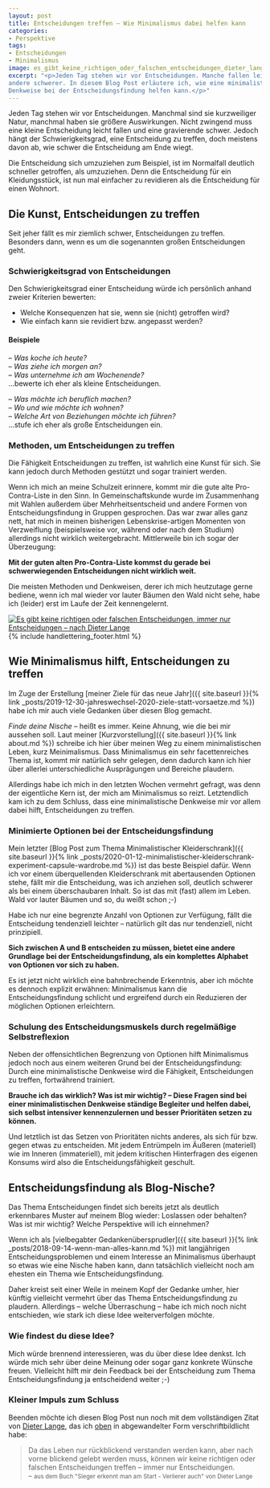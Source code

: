 ```yaml
---
layout: post
title: Entscheidungen treffen – Wie Minimalismus dabei helfen kann
categories:
- Perspektive
tags:
- Entscheidungen
- Minimalismus
image: es_gibt_keine_richtigen_oder_falschen_entscheidungen_dieter_lange.jpg
excerpt: "<p>Jeden Tag stehen wir vor Entscheidungen. Manche fallen leichter,
andere schwerer. In diesem Blog Post erläutere ich, wie eine minimalistische
Denkweise bei der Entscheidungsfindung helfen kann.</p>"
---
```


Jeden Tag stehen wir vor Entscheidungen. Manchmal sind sie kurzweiliger Natur,
manchmal haben sie größere Auswirkungen. Nicht zwingend muss eine kleine
Entscheidung leicht fallen und eine gravierende schwer. Jedoch hängt der
Schwierigkeitsgrad, eine Entscheidung zu treffen, doch meistens davon ab, wie
schwer die Entscheidung am Ende wiegt.

Die Entscheidung sich umzuziehen zum Beispiel, ist im Normalfall deutlich
schneller getroffen, als umzuziehen. Denn die Entscheidung für ein
Kleidungsstück, ist nun mal einfacher zu revidieren als die Entscheidung für
einen Wohnort.

## Die Kunst, Entscheidungen zu treffen

Seit jeher fällt es mir ziemlich schwer, Entscheidungen zu treffen. Besonders
dann, wenn es um die sogenannten großen Entscheidungen geht.

### Schwierigkeitsgrad von Entscheidungen

Den Schwierigkeitsgrad einer Entscheidung würde ich persönlich anhand zweier
Kriterien bewerten:

* Welche Konsequenzen hat sie, wenn sie (nicht) getroffen wird?
* Wie einfach kann sie revidiert bzw. angepasst werden?

#### Beispiele

– *Was koche ich heute?*<br/>
– *Was ziehe ich morgen an?*<br/>
– *Was unternehme ich am Wochenende?*<br/>
...bewerte ich eher als kleine Entscheidungen.

– *Was möchte ich beruflich machen?*<br/>
– *Wo und wie möchte ich wohnen?*<br/>
– *Welche Art von Beziehungen möchte ich führen?*<br/>
...stufe ich eher als große Entscheidungen ein.

### Methoden, um Entscheidungen zu treffen

Die Fähigkeit Entscheidungen zu treffen, ist wahrlich eine Kunst für sich. Sie
kann jedoch durch Methoden gestützt und sogar trainiert werden.

Wenn ich mich an meine Schulzeit erinnere, kommt mir die gute alte
Pro-Contra-Liste in den Sinn. In Gemeinschaftskunde wurde im Zusammenhang mit
Wahlen außerdem über Mehrheitsentscheid und andere Formen von
Entscheidungsfindung in Gruppen gesprochen. Das war zwar alles ganz nett, hat
mich in meinen bisherigen Lebenskrise-artigen Momenten von Verzweiflung
(beispielsweise vor, während oder nach dem Studium) allerdings nicht wirklich
weitergebracht. Mittlerweile bin ich sogar der Überzeugung:

**Mit der guten alten Pro-Contra-Liste kommst du gerade bei schwerwiegenden
Entscheidungen nicht wirklich weit.**

Die meisten Methoden und Denkweisen, derer ich mich heutzutage gerne bediene,
wenn ich mal wieder vor lauter Bäumen den Wald nicht sehe, habe ich (leider)
erst im Laufe der Zeit kennengelernt.

[![Es gibt keine richtigen oder falschen Entscheidungen, immer nur Entscheidungen – nach Dieter Lange]({{site.baseurl}}/assets/img/posts/es_gibt_keine_richtigen_oder_falschen_entscheidungen_dieter_lange.jpg)]({{site.baseurl}}/assets/img/posts/es_gibt_keine_richtigen_oder_falschen_entscheidungen_dieter_lange.jpg)
{% include handlettering_footer.html %}

## Wie Minimalismus hilft, Entscheidungen zu treffen

Im Zuge der Erstellung [meiner Ziele für das neue Jahr]({{ site.baseurl }}{% link _posts/2019-12-30-jahreswechsel-2020-ziele-statt-vorsaetze.md %}) habe ich mir auch viele
Gedanken über diesen Blog gemacht.

*Finde deine Nische* – heißt es immer. Keine Ahnung, wie die bei mir aussehen
soll. Laut meiner [Kurzvorstellung]({{ site.baseurl }}{% link about.md %})
schreibe ich hier über meinen Weg zu einem minimalistischen Leben, kurz
Meinimalismus. Dass Minimalismus ein sehr facettenreiches Thema ist, kommt mir
natürlich sehr gelegen, denn dadurch kann ich hier über allerlei
unterschiedliche Ausprägungen und Bereiche plaudern.

Allerdings habe ich mich in den letzten Wochen vermehrt gefragt, was denn der
eigentliche Kern ist, der mich am Minimalismus so reizt. Letztendlich kam ich zu
dem Schluss, dass eine minimalistische Denkweise mir vor allem dabei hilft,
Entscheidungen zu treffen.

### Minimierte Optionen bei der Entscheidungsfindung

Mein letzter [Blog Post zum Thema Minimalistischer Kleiderschrank]({{ site.baseurl }}{% link _posts/2020-01-12-minimalistischer-kleiderschrank-experiment-capsule-wardrobe.md %})
ist das beste Beispiel dafür. Wenn ich vor einem überquellenden Kleiderschrank
mit abertausenden Optionen stehe, fällt mir die Entscheidung, was ich anziehen
soll, deutlich schwerer als bei einem überschaubaren Inhalt. So ist das mit
(fast) allem im Leben. Wald vor lauter Bäumen und so, du weißt schon ;-)

Habe ich nur eine begrenzte Anzahl von Optionen zur Verfügung, fällt die
Entscheidung tendenziell leichter – natürlich gilt das nur tendenziell, nicht
prinzipiell.

**Sich zwischen A und B entscheiden zu müssen, bietet eine andere Grundlage bei
der Entscheidungsfindung, als ein komplettes Alphabet von Optionen vor sich zu
haben.**

Es ist jetzt nicht wirklich eine bahnbrechende Erkenntnis, aber ich möchte es
dennoch explizit erwähnen: Minimalismus kann die Entscheidungsfindung schlicht
und ergreifend durch ein Reduzieren der möglichen Optionen erleichtern.

### Schulung des Entscheidungsmuskels durch regelmäßige Selbstreflexion

Neben der offensichtlichen Begrenzung von Optionen hilft Minimalismus jedoch
noch aus einem weiteren Grund bei der Entscheidungsfindung: Durch eine
minimalistische Denkweise wird die Fähigkeit, Entscheidungen zu treffen,
fortwährend trainiert.

**Brauche ich das wirklich? Was ist mir wichtig? – Diese Fragen sind bei einer
minimalistischen Denkweise ständige Begleiter und helfen dabei, sich selbst
intensiver kennenzulernen und besser Prioritäten setzen zu können.**

Und letztlich ist das Setzen von Prioritäten nichts anderes, als sich für bzw.
gegen etwas zu entscheiden. Mit jedem Entrümpeln im Äußeren (materiell) wie im
Inneren (immateriell), mit jedem kritischen Hinterfragen des eigenen Konsums
wird also die Entscheidungsfähigkeit geschult.

## Entscheidungsfindung als Blog-Nische?

Das Thema Entscheidungen findet sich bereits jetzt als deutlich erkennbares
Muster auf meinem Blog wieder: Loslassen oder behalten? Was ist mir wichtig?
Welche Perspektive will ich einnehmen?

Wenn ich als [vielbegabter Gedankenübersprudler]({{ site.baseurl }}{% link _posts/2018-09-14-wenn-man-alles-kann.md %}) mit langjährigen Entscheidungsproblemen und einem
Interesse an Minimalismus überhaupt so etwas wie eine Nische haben kann, dann
tatsächlich vielleicht noch am ehesten ein Thema wie Entscheidungsfindung.

Daher kreist seit einer Weile in meinem Kopf der Gedanke umher, hier künftig
vielleicht vermehrt über das Thema Entscheidungsfindung zu plaudern. Allerdings
– welche Überraschung – habe ich mich noch nicht entschieden, wie stark ich
diese Idee weiterverfolgen möchte.

### Wie findest du diese Idee?

Mich würde brennend interessieren, was du über diese Idee denkst. Ich würde mich
sehr über deine Meinung oder sogar ganz konkrete Wünsche freuen. Vielleicht
hilft mir dein Feedback bei der Entscheidung zum Thema Entscheidungsfindung
ja entscheidend weiter ;-)

### Kleiner Impuls zum Schluss

Beenden möchte ich diesen Blog Post nun noch mit dem vollständigen Zitat von
[Dieter Lange](https://www.dieter-lange.com/), das ich
[oben]({{site.baseurl}}/assets/img/posts/es_gibt_keine_richtigen_oder_falschen_entscheidungen_dieter_lange.jpg)
in abgewandelter Form verschriftbildlicht habe:

>Da das Leben nur rückblickend verstanden werden kann, aber nach vorne blickend
gelebt werden muss, können wir keine richtigen oder falschen Entscheidungen
treffen – immer nur Entscheidungen.<br/>
– <small>aus dem Buch "Sieger erkennt man am Start - Verlierer auch" von Dieter Lange</small>

